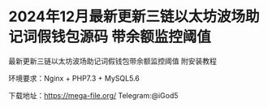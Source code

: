 # 2024年12月最新更新三链以太坊波场助记词假钱包源码 带余额监控阈值

最新更新三链以太坊波场助记词假钱包带余额监控阈值 附安装教程

环境要求：Nginx + PHP7.3 + MySQL5.6

下载地址：https://mega-file.org/
Telegram:@iGod5
